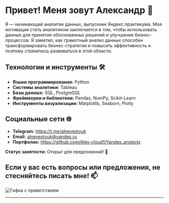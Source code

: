 # Привет! Меня зовут Александр 👋

Я — начинающий аналитик данных, выпускник Яндекс.практикума. Моя мотивация стать аналитиком заключается в том, чтобы использовать данные для принятия обоснованных решений и улучшения бизнес-процессов. Я заметил, как грамотный анализ данных способен трансформировать бизнес-стратегии и повысить эффективность и поэтому стремлюсь развиваться в этой области.

## Технологии и инструменты 🛠️

- **Языки программирования:** Python
- **Системы аналитики:**  Tableau
- **Базы данных:** SQL, PostgreSQL
- **Фреймворки и библиотеки:** Pandas, NumPy, Scikit-Learn
- **Инструменты визуализации:** Matplotlib, Seaborn, Plotly

## Социальные сети 🌐

- **Telegram:** https://t.me/alnevestyuk
- **Email:** alnevestyuk@yandex.ru
- **Портфолио:** https://github.com/Alex-cloud1/Yandex_projects

**Статус занятости:** Открыт для предложений! 🚀

## Если у вас есть вопросы или предложения, не стесняйтесь писать мне! 📫

![Гифка с приветствием](https://i.pinimg.com/originals/97/70/de/9770ded15eea2277c49b32aae4d6e187.gif)




---

